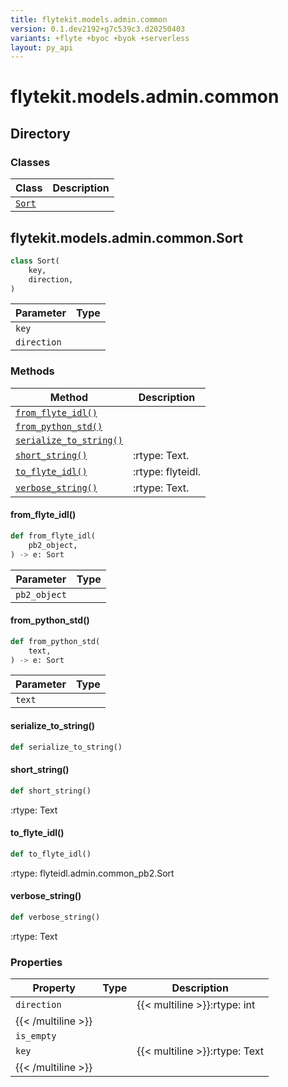```yaml
---
title: flytekit.models.admin.common
version: 0.1.dev2192+g7c539c3.d20250403
variants: +flyte +byoc +byok +serverless
layout: py_api
---
```


# flytekit.models.admin.common

## Directory

### Classes

| Class | Description |
|-|-|
| [`Sort`](.././flytekit.models.admin.common#flytekitmodelsadmincommonsort) |  |

## flytekit.models.admin.common.Sort

```python
class Sort(
    key,
    direction,
)
```
| Parameter | Type |
|-|-|
| `key` |  |
| `direction` |  |

### Methods

| Method | Description |
|-|-|
| [`from_flyte_idl()`](#from_flyte_idl) |  |
| [`from_python_std()`](#from_python_std) |  |
| [`serialize_to_string()`](#serialize_to_string) |  |
| [`short_string()`](#short_string) | :rtype: Text. |
| [`to_flyte_idl()`](#to_flyte_idl) | :rtype: flyteidl. |
| [`verbose_string()`](#verbose_string) | :rtype: Text. |


#### from_flyte_idl()

```python
def from_flyte_idl(
    pb2_object,
) -> e: Sort
```
| Parameter | Type |
|-|-|
| `pb2_object` |  |

#### from_python_std()

```python
def from_python_std(
    text,
) -> e: Sort
```
| Parameter | Type |
|-|-|
| `text` |  |

#### serialize_to_string()

```python
def serialize_to_string()
```
#### short_string()

```python
def short_string()
```
:rtype: Text


#### to_flyte_idl()

```python
def to_flyte_idl()
```
:rtype: flyteidl.admin.common_pb2.Sort


#### verbose_string()

```python
def verbose_string()
```
:rtype: Text


### Properties

| Property | Type | Description |
|-|-|-|
| `direction` |  | {{< multiline >}}:rtype: int
{{< /multiline >}} |
| `is_empty` |  |  |
| `key` |  | {{< multiline >}}:rtype: Text
{{< /multiline >}} |

